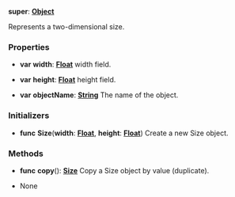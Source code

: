 **super**: **[Object](Object.md)**

Represents a two-dimensional size.

### Properties

* **var** **width**: **[Float](../gravity/float.md)**
width field.

* **var** **height**: **[Float](../gravity/float.md)**
height field.

* **var** **objectName**: **[String](../gravity/string.md)**
The name of the object.



### Initializers

* **func** **Size**(**width**: **[Float](../gravity/float.md)**, **height**: **[Float](../gravity/float.md)**)
Create a new Size object.



### Methods

* **func** **copy**(): <strong>[Size](Size.md)</strong> 
Copy a Size object by value (duplicate).



* None

